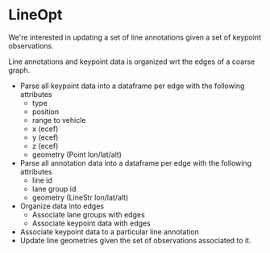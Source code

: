 # LineOpt

We're interested in updating a set of line annotations given a set of keypoint
observations.

Line annotations and keypoint data is organized wrt the edges of a coarse graph.

* Parse all keypoint data into a dataframe per edge with the following
  attributes
    * type
    * position
    * range to vehicle
    * x (ecef)
    * y (ecef)
    * z (ecef)
    * geometry (Point lon/lat/alt)
* Parse all annotation data into a dataframe per edge with the following
  attributes
    * line id
    * lane group id
    * geometry (LineStr lon/lat/alt)
* Organize data into edges
    * Associate lane groups with edges
    * Associate keypoint data with edges
* Associate keypoint data to a particular line annotation
* Update line geometries given the set of observations associated to it.
